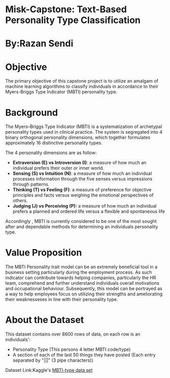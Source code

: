 # Misk-Capstone: Text-Based Personality Type Classification

# By:Razan Sendi

# Objective

The primary objective of this capstone project is to utilize an amalgam of machine learning algorithms to classify individuals in accordance to their Myers-Briggs Type Indicator (MBTI) personality type.

# Background

The Myers–Briggs Type Indicator (MBTI) is a systematization of archetypal personality types used in clinical practice. The system is segregated into 4 binary orthogonal personality dimensions, which together formulates approximately 16 distinctive personality types.

The 4 personality dimensions are as follow:

- **Extraversion (E) vs Introversion (I)**: a measure of how much an individual prefers their outer or inner world.
- **Sensing (S) vs Intuition (N)**: a measure of how much an individual processes information through the five senses versus impressions through patterns.
- **Thinking (T) vs Feeling (F)**: a measure of preference for objective principles and facts versus weighing the emotional perspectives of others.
- **Judging (J) vs Perceiving (P):** a measure of how much an individual prefers a planned and ordered life versus a flexible and spontaneous life

Accordingly , MBTI is currently considered to be one of the most sought after and dependable methods for determining an individuals personality type.

# Value Proposition

The MBTI Personality trait model can be an extremely beneficial tool in a business setting particularly during the employment process. As such indicator can contribute towards helping companies, particularly the HR team, comprehend and further understand individuals overall motivations and occupational behaviour. Subsequently, this model can be portrayed as a way to help employees focus on utilizing their strengths and ameliorating their weaknesseses in line with their personality type.

# About the Dataset

This dataset contains over 8600 rows of data, on each row is an individuals':

- Personality Type (This persons 4 letter MBTI code/type)
- A section of each of the last 50 things they have posted (Each entry separated by "|||" (3 pipe characters))

Dataset Link:Kaggle's [MBTI-type data set](https://www.kaggle.com/datasnaek/mbti-type)

